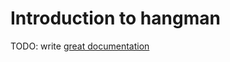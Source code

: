 # Introduction to hangman

TODO: write [great documentation](http://jacobian.org/writing/great-documentation/what-to-write/)
